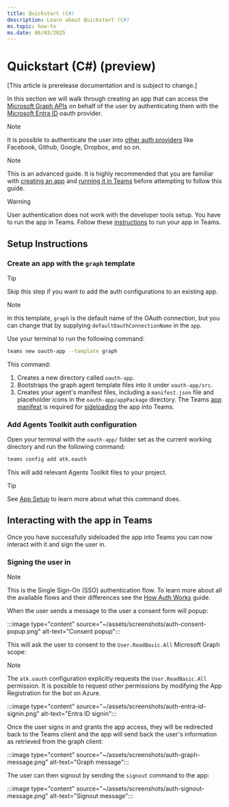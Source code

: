 ```yaml
---
title: Quickstart (C#)
description: Learn about Quickstart (C#)
ms.topic: how-to
ms.date: 06/03/2025
---
```


# Quickstart (C#) (preview)

[This article is prerelease documentation and is subject to change.]

In this section we will walk through creating an app that can access the [Microsoft Graph APIs](/graph/overview) on behalf of the user by authenticating them with the [Microsoft Entra ID](https://www.microsoft.com/security/business/identity-access/microsoft-entra-id) oauth provider. 

> [!NOTE]
> It is possible to authenticate the user into [other auth providers](/azure/bot-service/bot-builder-concept-identity-providers?view=azure-bot-service-4.0&tabs=adv2%2Cga2#other-identity-providers) like Facebook, Github, Google, Dropbox, and so on.

> [!NOTE]
> This is an advanced guide. It is highly recommended that you are familiar with [creating an app](https://microsoft.github.io/teams-ai/2.getting-started/1.quickstart.html) and [running it in Teams](https://microsoft.github.io/teams-ai/2.getting-started/3.running-in-teams.html) before attempting to follow this guide.

> [!WARNING]
> User authentication does not work with the developer tools setup. You have to run the app in Teams. Follow these [instructions](../../getting-started/running-in-teams#debugging-in-teams) to run your app in Teams.

## Setup Instructions

### Create an app with the `graph` template

> [!TIP]
> Skip this step if you want to add the auth configurations to an existing app.

> [!NOTE]
> In this template, `graph` is the default name of the OAuth connection, but you can change that by supplying `defaultOauthConnectionName` in the `app`.

Use your terminal to run the following command: 


```sh
teams new oauth-app --template graph
```


This command:
1. Creates a new directory called `oauth-app`.
2. Bootstraps the graph agent template files into it under `oauth-app/src`.
3. Creates your agent's manifest files, including a `manifest.json` file and placeholder icons in the `oauth-app/appPackage` directory. The Teams [app manifest](/microsoftteams/platform/resources/schema/manifest-schema) is required for [sideloading](/microsoftteams/platform/concepts/deploy-and-publish/apps-upload) the app into Teams.

### Add Agents Toolkit auth configuration

Open your terminal with the `oauth-app/` folder set as the current working directory and run the following command:


```sh
teams config add atk.oauth
```


This will add relevant Agents Toolkit files to your project.

> [!TIP]
> See [App Setup](./setup#using-m365-agents-toolkit-with-the-teams-cli) to learn more about what this command does.

## Interacting with the app in Teams

Once you have successfully sideloaded the app into Teams you can now interact with it and sign the user in. 

### Signing the user in

> [!NOTE]
> This is the Single Sign-On (SSO) authentication flow. To learn more about all the available flows and their differences see the [How Auth Works](auth-sso) guide.

When the user sends a message to the user a consent form will popup:

:::image type="content" source="~/assets/screenshots/auth-consent-popup.png" alt-text="Consent popup":::

This will ask the user to consent to the `User.ReadBasic.All` Microsoft Graph scope:

> [!NOTE]
> The `atk.oauth` configuration explicitly requests the `User.ReadBasic.All` permission. It is possible to request other permissions by modifying the App Registration for the bot on Azure.

:::image type="content" source="~/assets/screenshots/auth-entra-id-signin.png" alt-text="Entra ID signin":::

Once the user signs in and grants the app access, they will be redirected back to the Teams client and the app will send back the user's information as retrieved from the graph client:

:::image type="content" source="~/assets/screenshots/auth-graph-message.png" alt-text="Graph message":::

The user can then signout by sending the `signout` command to the app:

:::image type="content" source="~/assets/screenshots/auth-signout-message.png" alt-text="Signout message":::